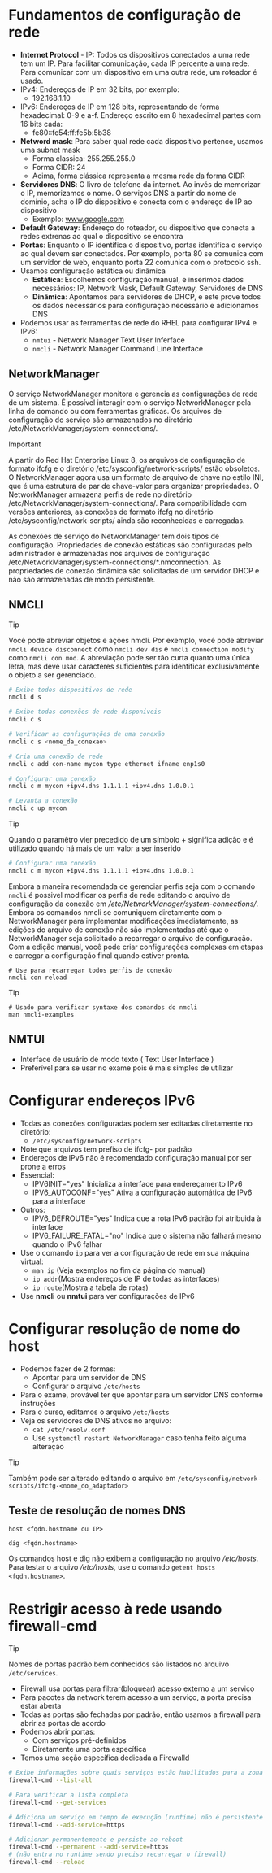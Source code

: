 # Fundamentos de configuração de rede

* **Internet Protocol** - IP: Todos os dispositivos conectados a uma rede tem um IP. Para facilitar comunicação, cada IP percente a uma rede. Para comunicar com um dispositivo em uma outra rede, um roteador é usado.
* IPv4: Endereços de IP em 32 bits, por exemplo:
  * 192.168.1.10
* IPv6: Endereços de IP em 128 bits, representando de forma hexadecimal: 0-9 e a-f. Endereço escrito em 8 hexadecimal partes com 16 bits cada:
  * fe80::fc54:ff:fe5b:5b38
* **Netword mask**: Para saber qual rede cada dispositivo pertence, usamos uma subnet mask
  * Forma classica: 255.255.255.0
  * Forma CIDR: 24
  * Acima, forma clássica representa a mesma rede da forma CIDR
* **Servidores DNS**: O livro de telefone da internet. Ao invés de memorizar o IP, memorizamos o nome. O serviços DNS a partir do nome de domínio, acha o IP do dispositivo e conecta com o endereço de IP ao dispositivo
  * Exemplo: www.google.com
* **Default Gateway**: Endereço do roteador, ou dispositivo que conecta a redes extrenas ao qual o dispositivo se encontra
* **Portas**: Enquanto o IP identifica o dispositivo, portas identifica o serviço ao qual devem ser conectados. Por exemplo, porta 80 se comunica com um servidor de web, enquanto porta 22 comunica com o protocolo ssh.
* Usamos configuração estática ou dinâmica
  * **Estática**: Escolhemos configuração manual, e inserimos dados necessários: IP, Network Mask, Default Gateway, Servidores de DNS
  * **Dinâmica**: Apontamos para servidores de DHCP, e este prove todos os dados necessários para configuração necessário e adicionamos DNS
* Podemos usar as ferramentas de rede do RHEL para configurar IPv4 e IPv6:
  * `nmtui` - Network Manager Text User Inferface
  * `nmcli` - Network Manager Command Line Interface

## NetworkManager

O serviço NetworkManager monitora e gerencia as configurações de rede de um sistema.
É possível interagir com o serviço NetworkManager pela linha de comando ou com ferramentas gráficas. Os arquivos de configuração do serviço são armazenados no diretório /etc/NetworkManager/system-connections/.

>[!IMPORTANT]
> A partir do Red Hat Enterprise Linux 8, os arquivos de configuração de formato ifcfg e o diretório /etc/sysconfig/network-scripts/ estão obsoletos. O NetworkManager agora usa um formato de arquivo de chave no estilo INI, que é uma estrutura de par de chave-valor para organizar propriedades. O NetworkManager armazena perfis de rede no diretório /etc/NetworkManager/system-connections/. Para compatibilidade com versões anteriores, as conexões de formato ifcfg no diretório /etc/sysconfig/network-scripts/ ainda são reconhecidas e carregadas.

As conexões de serviço do NetworkManager têm dois tipos de configuração. Propriedades de conexão estáticas são configuradas pelo administrador e armazenadas nos arquivos de configuração /etc/NetworkManager/system-connections/*.nmconnection. As propriedades de conexão dinâmica são solicitadas de um servidor DHCP e não são armazenadas de modo persistente.

## NMCLI

>[!TIP]
> Você pode abreviar objetos e ações nmcli. Por exemplo, você pode abreviar `nmcli device disconnect` como `nmcli dev dis` e `nmcli connection modify` como `nmcli con mod`. A abreviação pode ser tão curta quanto uma única letra, mas deve usar caracteres suficientes para identificar exclusivamente o objeto a ser gerenciado.

```bash
# Exibe todos dispositivos de rede
nmcli d s

# Exibe todas conexões de rede disponíveis
nmcli c s

# Verificar as configurações de uma conexão
nmcli c s <nome_da_conexao>

# Cria uma conexão de rede
nmcli c add con-name mycon type ethernet ifname enp1s0

# Configurar uma conexão
nmcli c m mycon +ipv4.dns 1.1.1.1 +ipv4.dns 1.0.0.1

# Levanta a conexão 
nmcli c up mycon
```

>[!TIP]
> Quando o paramêtro vier precedido de um símbolo + significa adição e é utilizado quando há mais de um valor a ser inserido
>
> ```bash
> # Configurar uma conexão
> nmcli c m mycon +ipv4.dns 1.1.1.1 +ipv4.dns 1.0.0.1
> ```

Embora a maneira recomendada de gerenciar perfis seja com o comando `nmcli` é possivel modificar os perfis de rede editando o arquivo de configuração da conexão em */etc/NetworkManager/system-connections/*. Embora os comandos nmcli se comuniquem diretamente com o NetworkManager para implementar modificações imediatamente, as edições do arquivo de conexão não são implementadas até que o NetworkManager seja solicitado a recarregar o arquivo de configuração. Com a edição manual, você pode criar configurações complexas em etapas e carregar a configuração final quando estiver pronta.

```
# Use para recarregar todos perfis de conexão
nmcli con reload
```

>[!TIP]
> ```
> # Usado para verificar syntaxe dos comandos do nmcli
> man nmcli-examples
> ```

## NMTUI

* Interface de usuário de modo texto ( Text User Interface )
* Preferível para se usar no exame pois é mais simples de utilizar

# Configurar endereços IPv6

* Todas as conexões configuradas podem ser editadas diretamente no diretório:
  * `/etc/sysconfig/network-scripts`
* Note que arquivos tem prefiso de ifcfg- por padrão
* Endereços de IPv6 não é recomendado configuração manual por ser prone a erros
* Essencial:
  * IPV6INIT="yes" Inicializa a interface para endereçamento IPv6
  * IPV6_AUTOCONF="yes" Ativa a configuração automática de IPv6 para a interface
* Outros:
  * IPV6_DEFROUTE="yes" Indica que a rota IPv6 padrão foi atribuida à interface
  * IPV6_FAILURE_FATAL="no" Indica que o sistema não falhará mesmo quando o IPv6 falhar
* Use o comando `ip` para ver a configuração de rede em sua máquina virtual:
  * `man ip` (Veja exemplos no fim da página do manual)
  * `ip addr`(Mostra endereços de IP de todas as interfaces)
  * `ip route`(Mostra a tabela de rotas)
* Use **nmcli** ou **nmtui** para ver configurações de IPv6

# Configurar resolução de nome do host

* Podemos fazer de 2 formas:
  * Apontar para um servidor de DNS
  * Configurar o arquivo `/etc/hosts`
* Para o exame, provável ter que apontar para um servidor DNS conforme instruções
* Para o curso, editamos o arquivo `/etc/hosts`
* Veja os servidores de DNS ativos no arquivo:
  * `cat /etc/resolv.conf`
  * Use `systemctl restart NetworkManager` caso tenha feito alguma alteração

>[!TIP]
> Também pode ser alterado editando o arquivo em `/etc/sysconfig/network-scripts/ifcfg-<nome_do_adaptador>`

## Teste de resolução de nomes DNS

```
host <fqdn.hostname ou IP>
```

```
dig <fqdn.hostname>
```

Os comandos host e dig não exibem a configuração no arquivo */etc/hosts*. Para testar o arquivo */etc/hosts*, use o comando `getent hosts <fqdn.hostname>`.


# Restrigir acesso à rede usando firewall-cmd

>[!TIP]
> Nomes de portas padrão bem conhecidos são listados no arquivo `/etc/services`.

* Firewall usa portas para filtrar(bloquear) acesso externo a um serviço
* Para pacotes da network terem acesso a um serviço, a porta precisa estar aberta
* Todas as portas são fechadas por padrão, então usamos a firewall para abrir as portas de acordo
* Podemos abrir portas:
  - Com serviços pré-definidos
  - Diretamente uma porta específica
* Temos uma seção específica dedicada a Firewalld

```bash
# Exibe informações sobre quais serviços estão habilitados para a zona ativa do firewall
firewall-cmd --list-all

# Para verificar a lista completa
firewall-cmd --get-services

# Adiciona um serviço em tempo de execução (runtime) não é persistente após reboot
firewall-cmd --add-service=https

# Adicionar permanentemente e persiste ao reboot 
firewall-cmd --permanent --add-service=https
# (não entra no runtime sendo preciso recarregar o firewall)
firewall-cmd --reload
```
